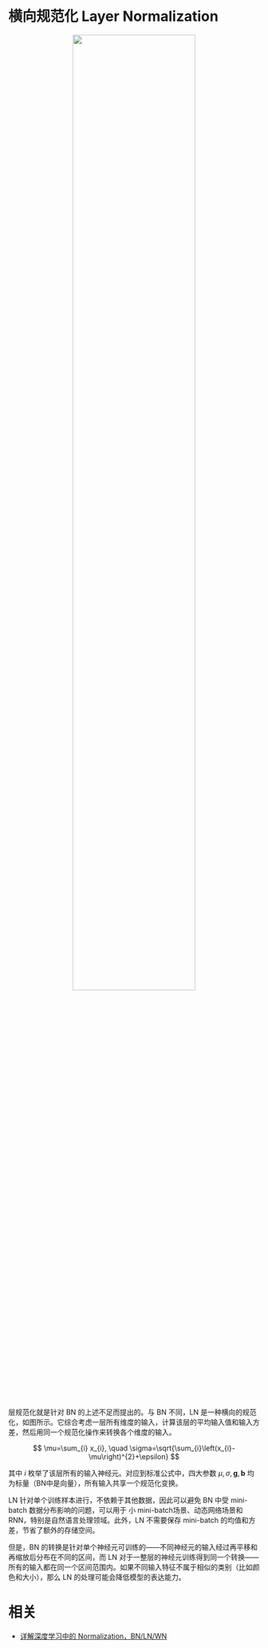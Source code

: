 
# 横向规范化 Layer Normalization

<p align="center">
    <img width="70%" height="70%" src="http://images.iterate.site/blog/image/20190902/Q1AEdDdSji1P.png?imageslim">
</p>


层规范化就是针对 BN 的上述不足而提出的。与 BN 不同，LN 是一种横向的规范化，如图所示。它综合考虑一层所有维度的输入，计算该层的平均输入值和输入方差，然后用同一个规范化操作来转换各个维度的输入。

$$
\mu=\sum_{i} x_{i}, \quad \sigma=\sqrt{\sum_{i}\left(x_{i}-\mu\right)^{2}+\epsilon}
$$

其中 ${i}$ 枚举了该层所有的输入神经元。对应到标准公式中，四大参数 $\mu, \sigma, \mathbf{g}, \mathbf{b}$ 均为标量（BN中是向量），所有输入共享一个规范化变换。



LN 针对单个训练样本进行，不依赖于其他数据，因此可以避免 BN 中受 mini-batch 数据分布影响的问题，可以用于 小 mini-batch场景、动态网络场景和 RNN，特别是自然语言处理领域。此外，LN 不需要保存 mini-batch 的均值和方差，节省了额外的存储空间。



但是，BN 的转换是针对单个神经元可训练的——不同神经元的输入经过再平移和再缩放后分布在不同的区间，而 LN 对于一整层的神经元训练得到同一个转换——所有的输入都在同一个区间范围内。如果不同输入特征不属于相似的类别（比如颜色和大小），那么 LN 的处理可能会降低模型的表达能力。







# 相关

- [详解深度学习中的 Normalization，BN/LN/WN](https://zhuanlan.zhihu.com/p/33173246)
